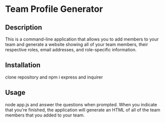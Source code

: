 # Team Profile Generator
 ## Description
 This is a command-line application that allows you to add members to your team and generate a website showing all of your team members, their respective roles, email addresses, and role-specific information.
 ## Installation
 clone repository and npm i express and inquirer
 ## Usage
 node app.js and answer the questions when prompted. When you indicate that you're finished, the application will generate an HTML of all of the team members that you added to your team.
